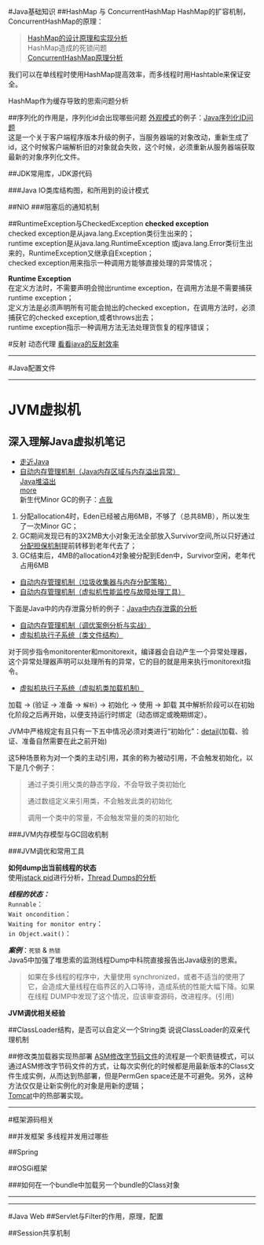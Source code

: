 #Java基础知识
##HashMap 与 ConcurrentHashMap
HashMap的扩容机制，ConcurrentHashMap的原理：
> [HashMap的设计原理和实现分析](HashMap的设计原理和实现分析 "http://blog.csdn.net/luanlouis/article/details/41576373")    
> HashMap造成的死锁问题    
> [ConcurrentHashMap原理分析](ConcurrentHashMap原理分析 "http://pengtyao.iteye.com/blog/1074271")

我们可以在单线程时使用HashMap提高效率，而多线程时用Hashtable来保证安全。

HashMap作为缓存导致的思索问题分析

##序列化的作用是，序列化id会出现哪些问题
[外观模式](http://www.itzhai.com/javascript-design-patterns-notes-combined-mode.html#2、外观模式： "外观模式")的例子：[Java序列化ID问题](http://www.ibm.com/developerworks/cn/java/j-lo-serial/#major3 "Java序列化ID问题")    
这是一个关于客户端程序版本升级的例子，当服务器端的对象改动，重新生成了id，这个时候客户端解析旧的对象就会失败，这个时候，必须重新从服务器端获取最新的对象序列化文件。

##JDK常用库，JDK源代码

###Java IO类库结构图，和所用到的设计模式

##NIO
###阻塞后的通知机制

##RuntimeException与CheckedException
**checked exception**    
checked exception是从java.lang.Exception类衍生出来的；    
runtime exception是从java.lang.RuntimeException 或java.lang.Error类衍生出来的，RuntimeException又继承自Exception；    
checked exception用来指示一种调用方能够直接处理的异常情况；    

**Runtime Exception**  
在定义方法时，不需要声明会抛出runtime exception，在调用方法是不需要捕获runtime exception；        
定义方法是必须声明所有可能会抛出的checked exception，在调用方法时，必须捕获它的checked exception,或者throws出去；    
runtime exception指示一种调用方法无法处理货恢复的程序错误；    

#反射 动态代理
[看看java的反射效率](http://yajie.iteye.com/blog/1186522 "看看java的反射效率")


-----------
#Java配置文件

-----------

# JVM虚拟机
## 深入理解Java虚拟机笔记
* [走近Java](http://www.itzhai.com/jvm-note-introduce-java.html "走近Java")
* [自动内存管理机制（Java内存区域与内存溢出异常）](http://www.itzhai.com/jvm-note-automatic-memory-management-mechanism.html "自动内存管理机制（Java内存区域与内存溢出异常）")    
    [Java堆溢出](https://github.com/arthinking/java-code/blob/master/src/me/arthinking/memoryleaktest/HeapOOM.java "Java堆溢出")  
    [more](https://github.com/arthinking/java-code/tree/master/src/me/arthinking/memoryleaktest "more")  
    新生代Minor GC的例子：[点我](https://github.com/arthinking/java-code/blob/master/src/me/arthinking/code4jvmnote/C_3_5_Minor_GC.java "点我")
> 
  1. 分配allocation4时，Eden已经被占用6MB，不够了（总共8MB），所以发生了一次Minor GC；  
  2. GC期间发现已有的3X2MB大小对象无法全部放入Survivor空间,所以只好通过[分配担保机制](http://www.itzhai.com/jvm-note-automatic-memory-management-mechanism-2-html.html#6.5、空间分配担保 "分配担保机制")提前转移到老年代去了；  
  3. GC结束后，4MB的allocation4对象被分配到Eden中，Survivor空闲，老年代占用6MB    

* [自动内存管理机制（垃圾收集器与内存分配策略）](http://www.itzhai.com/jvm-note-automatic-memory-management-mechanism-2-html.html "自动内存管理机制（垃圾收集器与内存分配策略）")    
* [自动内存管理机制（虚拟机性能监控与故障处理工具）](http://www.itzhai.com/jvm-note-automatic-memory-management-mechanism-3.html "自动内存管理机制（虚拟机性能监控与故障处理工具）")     

下面是Java中的内存泄露分析的例子：[Java中内存泄露的分析](http://www.itzhai.com/java-memory-leak-analyze.html "Java中内存泄露的分析") 


* [自动内存管理机制（调优案例分析与实战）](http://www.itzhai.com/jvm-note-automatic-memory-management-mechanism-4.html "自动内存管理机制（调优案例分析与实战）") 
* [虚拟机执行子系统（类文件结构）](http://www.itzhai.com/the-class-file-structure.html "虚拟机执行子系统（类文件结构）")     

对于同步指令monitorenter和monitorexit，编译器会自动产生一个异常处理器，这个异常处理器声明可以处理所有的异常，它的目的就是用来执行monitorexit指令。

* [虚拟机执行子系统（虚拟机类加载机制）](http://www.itzhai.com/the-class-file-structure.html "虚拟机执行子系统（虚拟机类加载机制）")     

加载 -> (验证 -> 准备 -> `解析`) -> 初始化 -> 使用 -> 卸载
其中解析阶段可以在初始化阶段之后再开始，以便支持运行时绑定（动态绑定或晚期绑定）。

JVM中严格规定有且只有一下五中情况必须对类进行“初始化”：[detail](http:// "")(加载、验证、准备自然需要在此之前开始)    

这5种场景称为对一个类的主动引用，其余的称为被动引用，不会触发初始化，以下是几个例子：

> 通过子类引用父类的静态字段，不会导致子类初始化
>     
> 通过数组定义来引用类，不会触发此类的初始化    
> 
> 调用一个类中的常量，不会触发常量的类的初始化    

###JVM内存模型与GC回收机制

###JVM调优和常用工具

**如何dump出当前线程的状态**    
使用[jstack pid](http://www.blogjava.net/jzone/articles/303979.html "jstack pid")进行分析，[Thread Dumps的分析](http://segmentfault.com/blog/yexiaobai/1190000000615690 "Thread Dumps的分析")    

***线程的状态：***    
`Runnable`：    
`Wait oncondition`：    
`Waiting for monitor entry`：    
`in Object.wait()`：        

***案例***：`死锁` & `热锁`    
Java5中加强了堆思索的监测线程Dump中科院直接报告出Java级别的思索。

   
> 如果在多线程的程序中，大量使用 synchronized，或者不适当的使用了它，会造成大量线程在临界区的入口等待，造成系统的性能大幅下降。如果在线程 DUMP中发现了这个情况，应该审查源码，改进程序。(引用)

    
**JVM调优相关经验**


##ClassLoader结构，是否可以自定义一个String类
说说ClassLoader的双亲代理机制

##修改类加载器实现热部署
[ASM修改字节码文件](http://www.ibm.com/developerworks/cn/java/j-lo-hotdeploy/index.html "ASM修改字节码文件")的流程是一个职责链模式，可以通过ASM修改字节码文件的方式，让每次实例化的时候都是用最新版本的Class文件生成实例，从而达到热部署，但是PermGen space还是不可避免。另外，这种方法仅仅是让新实例化的对象是用新的逻辑；    
[Tomcat](http://my.oschina.net/heroShane/blog/198492 "Tomcat")中的热部署实现。


--------------------

#框架源码相关

##并发框架
多线程并发用过哪些

##Spring

##OSGi框架

###如何在一个bundle中加载另一个bundle的Class对象

--------------------
--------------------

#Java Web
##Servlet与Filter的作用，原理，配置

##Session共享机制









